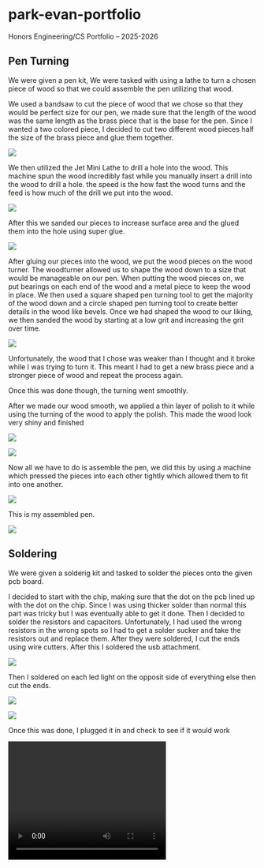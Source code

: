 # park-evan-portfolio
Honors Engineering/CS Portfolio – 2025-2026

## Pen Turning

We were given a pen kit, We were tasked with using a lathe to turn a chosen piece of wood so that we could assemble the pen utilizing that wood.

We used a bandsaw to cut the piece of wood that we chose so that they would be perfect size for our pen, we made sure that the length of the wood was the same length as the brass piece that is the base for the pen. Since I wanted a two colored piece, I decided to cut two different wood pieces half the size of the brass piece and glue them together.

![](/images/pen_turning/IMG_0032.jpg)

We then utilized the Jet Mini Lathe to drill a hole into the wood. This machine spun the wood incredibly fast while you manually insert a drill into the wood to drill a hole. the speed is the how fast the wood turns and the feed is how much of the drill we put into the wood.

![](/images/pen_turning/IMG_0035.jpg)

After this we sanded our pieces to increase surface area and the glued them into the hole using super glue.

![](/images/pen_turning/IMG_0037.jpg)

After gluing our pieces into the wood, we put the wood pieces on the wood turner. The woodturner allowed us to shape the wood down to a size that would be manageable on our pen. When putting the wood pieces on, we put bearings on each end of the wood and a metal piece to keep the wood in place. We then used a square shaped pen turning tool to get the majority of the wood down and a circle shaped pen turning tool to create better details in the wood like bevels. Once we had shaped the wood to our liking, we then sanded the wood by starting at a low grit and increasing the grit over time.

![](/images/pen_turning/IMG_0432-resized.png)

Unfortunately, the wood that I chose was weaker than I thought and it broke while I was trying to turn it. This meant I had to get a new brass piece and a stronger piece of wood and repeat the process again.

Once this was done though, the turning went smoothly.

After we made our wood smooth, we applied a thin layer of polish to it while using the turning of the wood to apply the polish. This made the wood look very shiny and finished

![](/images/pen_turning/IMG_0066.jpg)

![](/images/pen_turning/IMG_0068.jpg)

Now all we have to do is assemble the pen, we did this by using a machine which pressed the pieces into each other tightly which allowed them to fit into one another.

![](/images/pen_turning/IMG_0436-resized.png)

This is my assembled pen.

![](/images/pen_turning/IMG_0069.jpg)

## Soldering

We were given a solderig kit and tasked to solder the pieces onto the given pcb board.

I decided to start with the chip, making sure that the dot on the pcb lined up with the dot on the chip. Since I was using thicker solder than normal this part was tricky but I was eventually able to get it done. Then I decided to solder the resistors and capacitors. Unfortunately, I had used the wrong resistors in the wrong spots so I had to get a solder sucker and take the resistors out and replace them. After they were soldered, I cut the ends using wire cutters. After this I soldered the usb attachment.

![](/images/owl_light/IMG_0048.png)

Then I soldered on each led light on the opposit side of everything else then cut the ends.

![](/images/owl_light/IMG_0050.png)

![](/images/owl_light/IMG_0054.png)

Once this was done, I plugged it in and check to see if it would work

<video width="320" height="240" controls>
  <source src="/images/owl_light/IMG_0052.mp4" type="video/mp4">
</video>